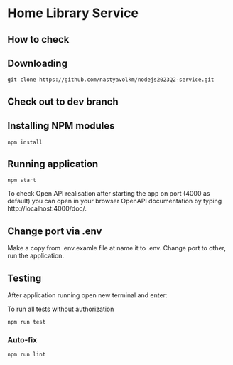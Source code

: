 # Home Library Service

## How to check

## Downloading

```
git clone https://github.com/nastyavolkm/nodejs2023Q2-service.git
```

## Check out to dev branch
## Installing NPM modules

```
npm install
```

## Running application

```
npm start
```

To check Open API realisation after starting the app on port (4000 as default) you can open
in your browser OpenAPI documentation by typing http://localhost:4000/doc/.


## Change port via .env
Make a copy from .env.examle file at name it to .env. Change port to other, run the application.

## Testing
After application running open new terminal and enter:

To run all tests without authorization

```
npm run test
```

### Auto-fix

```
npm run lint
```
